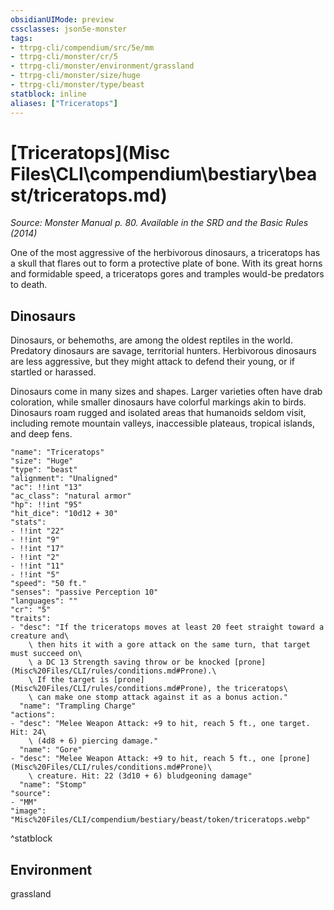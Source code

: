 ```yaml
---
obsidianUIMode: preview
cssclasses: json5e-monster
tags:
- ttrpg-cli/compendium/src/5e/mm
- ttrpg-cli/monster/cr/5
- ttrpg-cli/monster/environment/grassland
- ttrpg-cli/monster/size/huge
- ttrpg-cli/monster/type/beast
statblock: inline
aliases: ["Triceratops"]
---
```

# [Triceratops](Misc Files\CLI\compendium\bestiary\beast/triceratops.md)
*Source: Monster Manual p. 80. Available in the <span title='Systems Reference Document (5.1)'>SRD</span> and the Basic Rules (2014)*  

One of the most aggressive of the herbivorous dinosaurs, a triceratops has a skull that flares out to form a protective plate of bone. With its great horns and formidable speed, a triceratops gores and tramples would-be predators to death.

## Dinosaurs

Dinosaurs, or behemoths, are among the oldest reptiles in the world. Predatory dinosaurs are savage, territorial hunters. Herbivorous dinosaurs are less aggressive, but they might attack to defend their young, or if startled or harassed.

Dinosaurs come in many sizes and shapes. Larger varieties often have drab coloration, while smaller dinosaurs have colorful markings akin to birds. Dinosaurs roam rugged and isolated areas that humanoids seldom visit, including remote mountain valleys, inaccessible plateaus, tropical islands, and deep fens.

```statblock
"name": "Triceratops"
"size": "Huge"
"type": "beast"
"alignment": "Unaligned"
"ac": !!int "13"
"ac_class": "natural armor"
"hp": !!int "95"
"hit_dice": "10d12 + 30"
"stats":
- !!int "22"
- !!int "9"
- !!int "17"
- !!int "2"
- !!int "11"
- !!int "5"
"speed": "50 ft."
"senses": "passive Perception 10"
"languages": ""
"cr": "5"
"traits":
- "desc": "If the triceratops moves at least 20 feet straight toward a creature and\
    \ then hits it with a gore attack on the same turn, that target must succeed on\
    \ a DC 13 Strength saving throw or be knocked [prone](Misc%20Files/CLI/rules/conditions.md#Prone).\
    \ If the target is [prone](Misc%20Files/CLI/rules/conditions.md#Prone), the triceratops\
    \ can make one stomp attack against it as a bonus action."
  "name": "Trampling Charge"
"actions":
- "desc": "Melee Weapon Attack: +9 to hit, reach 5 ft., one target. Hit: 24\
    \ (4d8 + 6) piercing damage."
  "name": "Gore"
- "desc": "Melee Weapon Attack: +9 to hit, reach 5 ft., one [prone](Misc%20Files/CLI/rules/conditions.md#Prone)\
    \ creature. Hit: 22 (3d10 + 6) bludgeoning damage"
  "name": "Stomp"
"source":
- "MM"
"image": "Misc%20Files/CLI/compendium/bestiary/beast/token/triceratops.webp"
```
^statblock

## Environment

grassland